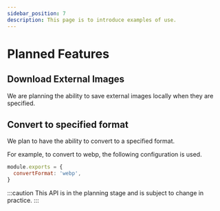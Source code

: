 ```yaml
---
sidebar_position: 7
description: This page is to introduce examples of use.
---
```


# Planned Features

## Download External Images

We are planning the ability to save external images locally when they are specified.

## Convert to specified format

We plan to have the ability to convert to a specified format.

For example, to convert to webp, the following configuration is used.

```js title="export-images.config.js"
module.exports = {
  convertFormat: 'webp',
}
```

:::caution
This API is in the planning stage and is subject to change in practice.
:::
